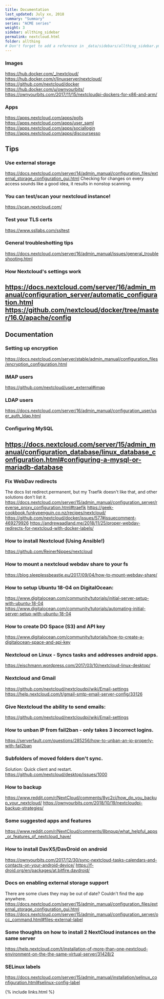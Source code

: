 ```yaml
---
title: Documentation 
last_updated: July xx, 2018
summary: "Summary"
series: "ACME series"
weight: 3
sidebar: allthing_sidebar
permalink: nextcloud.html
folder: allthing
# Don't forget to add a reference in _data/sidebars/allthing_sidebar.yml and/or _data/topnav.yml 
---
```


### Images
https://hub.docker.com/_/nextcloud/
https://hub.docker.com/r/linuxserver/nextcloud/
https://github.com/nextcloud/docker
https://hub.docker.com/u/ownyourbits/
https://ownyourbits.com/2017/11/15/nextcloudpi-dockers-for-x86-and-arm/

### Apps
https://apps.nextcloud.com/apps/polls
https://apps.nextcloud.com/apps/user_saml
https://apps.nextcloud.com/apps/sociallogin
https://apps.nextcloud.com/apps/discoursesso

## Tips
### Use external storage
https://docs.nextcloud.com/server/14/admin_manual/configuration_files/external_storage_configuration_gui.html
Checking for changes on every access sounds like a good idea, it results in nonstop scanning.

### You can test/scan your nextcloud instance!
https://scan.nextcloud.com/

### Test your TLS certs
https://www.ssllabs.com/ssltest

### General troubleshotting tips
https://docs.nextcloud.com/server/16/admin_manual/issues/general_troubleshooting.html

### How Nextcloud's settings work
https://docs.nextcloud.com/server/16/admin_manual/configuration_server/automatic_configuration.html
https://github.com/nextcloud/docker/tree/master/16.0/apache/config
---


## Documentation
### Setting up encryption
https://docs.nextcloud.com/server/stable/admin_manual/configuration_files/encryption_configuration.html

### IMAP users
https://github.com/nextcloud/user_external#imap

### LDAP users
https://docs.nextcloud.com/server/16/admin_manual/configuration_user/user_auth_ldap.html

### Configuring MySQL
https://docs.nextcloud.com/server/15/admin_manual/configuration_database/linux_database_configuration.html#configuring-a-mysql-or-mariadb-database
---

### Fix WebDav redirects
The docs list redirect.permanent, but my Traefik doesn't like that, and other solutions don't list it. 
https://docs.nextcloud.com/server/15/admin_manual/configuration_server/reverse_proxy_configuration.html#traefik
https://geek-cookbook.funkypenguin.co.nz/recipes/nextcloud/
https://github.com/nextcloud/docker/issues/577#issuecomment-469279926
https://andrewaadland.me/2018/11/25/proper-webdav-redirects-for-nextcloud-with-docker-labels/


### How to install Nextcloud (Using Ansible!)
https://github.com/ReinerNippes/nextcloud

### How to mount a nextcloud webdav share to your fs
https://blog.sleeplessbeastie.eu/2017/09/04/how-to-mount-webdav-share/

### How to setup Ubuntu 18-04 on DigitalOcean:
https://www.digitalocean.com/community/tutorials/initial-server-setup-with-ubuntu-18-04
https://www.digitalocean.com/community/tutorials/automating-initial-server-setup-with-ubuntu-18-04

### How to create DO Space (S3) and API key
https://www.digitalocean.com/community/tutorials/how-to-create-a-digitalocean-space-and-api-key

### Nextcloud on Linux - Syncs tasks and addresses android apps.
https://eischmann.wordpress.com/2017/03/10/nextcloud-linux-desktop/

### Nextcloud and Gmail
https://github.com/nextcloud/nextcloudpi/wiki/Email-settings
https://help.nextcloud.com/t/gmail-smtp-email-server-config/33126

### Give Nextcloud the ability to send emails:
https://github.com/nextcloud/nextcloudpi/wiki/Email-settings

### How to unban IP from fail2ban - only takes 3 incorrect logins. 
https://serverfault.com/questions/285256/how-to-unban-an-ip-properly-with-fail2ban

### Subfolders of moved folders don't sync. 
Solution: Quick client and restart. 
https://github.com/nextcloud/desktop/issues/1000

### How to backup
https://www.reddit.com/r/NextCloud/comments/8yc2ci/how_do_you_backup_your_nextcloud/
https://ownyourbits.com/2018/10/19/nextcloudpi-backup-strategies/

### Some suggested apps and features
https://www.reddit.com/r/NextCloud/comments/8bnpup/what_helpful_apps_or_features_of_nextcloud_have/

### How to install DavX5/DavDroid on android
https://ownyourbits.com/2017/12/30/sync-nextcloud-tasks-calendars-and-contacts-on-your-android-device/
https://f-droid.org/en/packages/at.bitfire.davdroid/

### Docs on enabling external storage support
There are some clues they may be out of date? Couldn't find the app anywhere. 
https://docs.nextcloud.com/server/15/admin_manual/configuration_files/external_storage_configuration_gui.html
https://docs.nextcloud.com/server/15/admin_manual/configuration_server/occ_command.html#files-external-label

### Some thoughts on how to install 2 NextCloud instances on the same server
https://help.nextcloud.com/t/installation-of-more-than-one-nextcloud-environment-on-the-the-same-virtual-server/31428/2

### SELinux labels
https://docs.nextcloud.com/server/15/admin_manual/installation/selinux_configuration.html#selinux-config-label

{% include links.html %}
